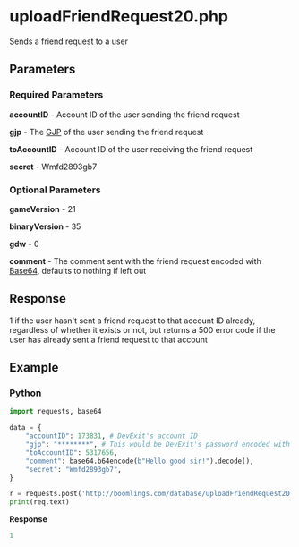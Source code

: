 # uploadFriendRequest20.php

Sends a friend request to a user

## Parameters

### Required Parameters

**accountID** - Account ID of the user sending the friend request

**gjp** - The [GJP](/docs/topics/gjp.md) of the user sending the friend request

**toAccountID** - Account ID of the user receiving the friend request

**secret** - Wmfd2893gb7

### Optional Parameters

**gameVersion** - 21

**binaryVersion** - 35

**gdw** - 0

**comment** - The comment sent with the friend request encoded with [Base64](/docs/topics/encryption/base64.md), defaults to nothing if left out

## Response

1 if the user hasn't sent a friend request to that account ID already, regardless of whether it exists or not, but returns a 500 error code if the user has already sent a friend request to that account 

## Example

<!-- tabs:start -->

### **Python**

```py
import requests, base64

data = {
    "accountID": 173831, # DevExit's account ID
    "gjp": "********", # This would be DevExit's password encoded with GJP encryption
    "toAccountID": 5317656,
    "comment": base64.b64encode(b"Hello good sir!").decode(),
    "secret": "Wmfd2893gb7",
}

r = requests.post('http://boomlings.com/database/uploadFriendRequest20.php', data=data)
print(req.text)
```

**Response**
```py
1
```

<!-- tabs:end -->

